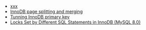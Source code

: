 

* [xxx](xxx)
* [InnoDB page splitting and merging](https://www.percona.com/blog/2017/04/10/innodb-page-merging-and-page-splitting/)
* [Tunning InnoDB primary key](https://www.percona.com/blog/2018/07/26/tuning-innodb-primary-keys/)
* [Locks Set by Different SQL Statements in InnoDB (MySQL 8.0)](https://dev.mysql.com/doc/refman/8.0/en/innodb-locks-set.html)

